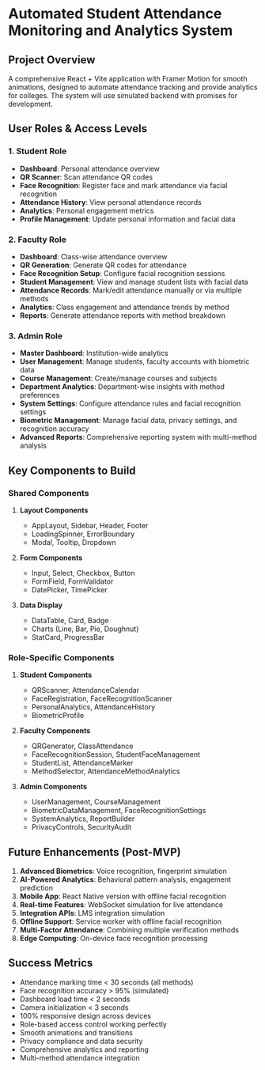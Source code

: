 
# Automated Student Attendance Monitoring and Analytics System

## Project Overview
A comprehensive React + Vite application with Framer Motion for smooth animations, designed to automate attendance tracking and provide analytics for colleges. The system will use simulated backend with promises for development.


## User Roles & Access Levels

### 1. Student Role
- **Dashboard**: Personal attendance overview
- **QR Scanner**: Scan attendance QR codes
- **Face Recognition**: Register face and mark attendance via facial recognition
- **Attendance History**: View personal attendance records
- **Analytics**: Personal engagement metrics
- **Profile Management**: Update personal information and facial data

### 2. Faculty Role
- **Dashboard**: Class-wise attendance overview
- **QR Generation**: Generate QR codes for attendance
- **Face Recognition Setup**: Configure facial recognition sessions
- **Student Management**: View and manage student lists with facial data
- **Attendance Records**: Mark/edit attendance manually or via multiple methods
- **Analytics**: Class engagement and attendance trends by method
- **Reports**: Generate attendance reports with method breakdown

### 3. Admin Role
- **Master Dashboard**: Institution-wide analytics
- **User Management**: Manage students, faculty accounts with biometric data
- **Course Management**: Create/manage courses and subjects
- **Department Analytics**: Department-wise insights with method preferences
- **System Settings**: Configure attendance rules and facial recognition settings
- **Biometric Management**: Manage facial data, privacy settings, and recognition accuracy
- **Advanced Reports**: Comprehensive reporting system with multi-method analysis

## Key Components to Build

### Shared Components
1. **Layout Components**
   - AppLayout, Sidebar, Header, Footer
   - LoadingSpinner, ErrorBoundary
   - Modal, Tooltip, Dropdown

2. **Form Components**
   - Input, Select, Checkbox, Button
   - FormField, FormValidator
   - DatePicker, TimePicker

3. **Data Display**
   - DataTable, Card, Badge
   - Charts (Line, Bar, Pie, Doughnut)
   - StatCard, ProgressBar

### Role-Specific Components
1. **Student Components**
   - QRScanner, AttendanceCalendar
   - FaceRegistration, FaceRecognitionScanner
   - PersonalAnalytics, AttendanceHistory
   - BiometricProfile

2. **Faculty Components**
   - QRGenerator, ClassAttendance
   - FaceRecognitionSession, StudentFaceManagement
   - StudentList, AttendanceMarker
   - MethodSelector, AttendanceMethodAnalytics

3. **Admin Components**
   - UserManagement, CourseManagement
   - BiometricDataManagement, FaceRecognitionSettings
   - SystemAnalytics, ReportBuilder
   - PrivacyControls, SecurityAudit


## Future Enhancements (Post-MVP)
1. **Advanced Biometrics**: Voice recognition, fingerprint simulation
2. **AI-Powered Analytics**: Behavioral pattern analysis, engagement prediction
3. **Mobile App**: React Native version with offline facial recognition
4. **Real-time Features**: WebSocket simulation for live attendance
5. **Integration APIs**: LMS integration simulation
6. **Offline Support**: Service worker with offline facial recognition
7. **Multi-Factor Attendance**: Combining multiple verification methods
8. **Edge Computing**: On-device face recognition processing

## Success Metrics
- Attendance marking time < 30 seconds (all methods)
- Face recognition accuracy > 95% (simulated)
- Dashboard load time < 2 seconds
- Camera initialization < 3 seconds
- 100% responsive design across devices
- Role-based access control working perfectly
- Smooth animations and transitions
- Privacy compliance and data security
- Comprehensive analytics and reporting
- Multi-method attendance integration
